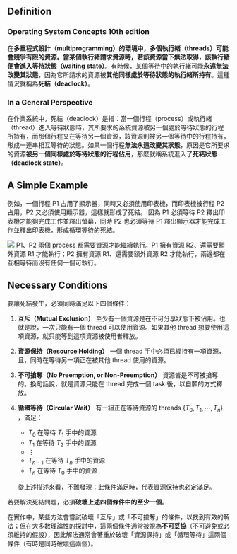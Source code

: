 ## Definition
### Operating System Concepts 10th edition
在**多重程式設計（multiprogramming）的環境中，多個執行緒（threads）可能會競爭有限的資源。當某個執行緒請求資源時，若該資源當下無法取得，該執行緒便會進入等待狀態（waiting state）**。有時候，某個等待中的執行緒可能**永遠無法改變其狀態**，因為它所請求的資源被**其他同樣處於等待狀態的執行緒所持有**。這種情況就稱為**死結（deadlock）**。

### In a General Perspective
在作業系統中，死結（deadlock）是指：當一個行程（process）或執行緒（thread）進入等待狀態時，其所要求的系統資源被另一個處於等待狀態的行程所持有，而那個行程又在等待另一個資源，該資源則被另一個等待中的行程持有，形成一連串相互等待的狀態。如果一個行程**無法永遠改變其狀態**，原因是它所要求的資源**被另一個同樣處於等待狀態的行程佔用**，那麼就稱系統進入了**死結狀態（deadlock state）**。

## A Simple Example
例如，一個行程 $\text{P1}$ 占用了顯示器，同時又必須使用印表機，而印表機被行程 $\text{P2}$ 占用，$\text{P2}$ 又必須使用顯示器，這樣就形成了死結。 因為 $\text{P1}$ 必須等待 $\text{P2}$ 釋出印表機才能夠完成工作並釋出螢幕，同時 $\text{P2}$ 也必須等待 $\text{P1}$ 釋出顯示器才能完成工作並釋出印表機，形成循環等待的死結。

![](https://upload.wikimedia.org/wikipedia/commons/thumb/2/28/Process_deadlock.svg/440px-Process_deadlock.svg.png)
$\text{P1}$、$\text{P2}$ 兩個 process 都需要資源才能繼續執行。$\text{P1}$ 擁有資源 $\text{R2}$、還需要額外資源 $\text{R1}$ 才能執行；$\text{P2}$ 擁有資源 $\text{R1}$、還需要額外資源 $\text{R2}$ 才能執行，兩邊都在互相等待而沒有任何一個可執行。

## Necessary Conditions
要讓死結發生，必須同時滿足以下四個條件：
1. **互斥（Mutual Exclusion）**
    至少有一個資源是在不可分享狀態下被佔用。也就是說，一次只能有一個 thread 可以使用資源。如果其他 thread 想要使用這項資源，就只能等到這項資源被使用者釋放。
2. **資源保持（Resource Holding）**
    一個 thread 手中必須已經持有一項資源，且，同時在等待另一項正在被其他 thread 使用的資源。
3. **不可搶奪（No Preemption, or Non-Preemption）**
    資源皆是不可被搶奪的。換句話說，就是資源只能在 thread 完成一個 task 後，以自願的方式釋放。
4. **循環等待（Circular Wait）**
    有一組正在等待資源的 threads $\{ T_0, T_1, \cdots, T_n\}$ ，滿足：
     - $T_0$ 在等待 $T_1$ 手中的資源
     - $T_1$ 在等待 $T_2$ 手中的資源
     - $\vdots$
     - $T_{n-1}$ 在等待 $T_n$ 手中的資源
     - $T_n$ 在等待 $T_0$ 手中的資源
    
    從上述描述來看，不難發現：此條件滿足時，代表資源保持也必定滿足。

若要解決死結問題，必須**破壞上述四個條件中的至少一個**。

在實作中，某些方法會嘗試破壞「互斥」或「不可搶奪」的條件，以找到有效的解法；但在大多數理論性的探討中，這兩個條件通常被視為**不可妥協**（不可避免或必須維持的假設），因此解法通常會著重於破壞「資源保持」或「循環等待」這兩個條件（有時是同時破壞這兩個）。